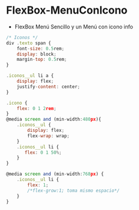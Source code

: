 # FlexBox-MenuConIcono
* FlexBox Menú Sencillo y un Menú con icono info

```javascript
/* Iconos */
div .texto span {
    font-size: 0.5rem;
    display: block;
    margin-top: 0.5rem;
}

.iconos__ul li a {
    display: flex; 
    justify-content: center;
}

.icono {
    flex: 0 1 2rem;
}
@media screen and (min-width:480px){
    .iconos__ul {
        display: flex;
        flex-wrap: wrap;
    }
    .iconos__ul li {
       flex: 0 1 50%;
    } 
}

@media screen and (min-width:768px) {
    .iconos__ul li {
        flex: 1;         
        /*flex-grow:1; toma mismo espacio*/
    } 
}
```
